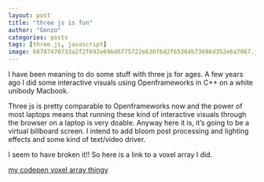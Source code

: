 ```yaml
---
layout: post
title: "three js is fun"
author: "Gonzo"
categories: posts
tags: [three.js, javascript]
image: 68747470733a2f2f692e696d6775722e636f6d2f65364b73686d352e6a7067.jpeg
---
```


I have been meaning to do some stuff with three js for ages. A few years ago I did some interactive visuals using Openframeworks in C++ on a white unibody Macbook.

Three js is pretty comparable to Openframeworks now and the power of most laptops means that running these kind of interactive visuals through the browser on a laptop is very doable. Anyway here it is, it’s going to be a virtual billboard screen. I intend to add bloom post processing and lighting effects and some kind of text/video driver.

I seem to have broken it!! So here is a link to a voxel array I did.

[my codepen voxel array thingy](https://codepen.io/gonzokawasaki/pen/rNwqOmg)
